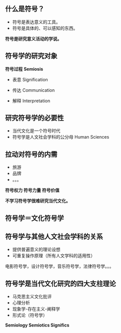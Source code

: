 ## 什么是符号？

- 符号是表达意义的工具。
- 符号是具体的、可以感知的东西。



**符号是研究意义活动的学说。**



## 符号学的研究对象

**符号过程** **Semiosis**

- 表意 Signification

- 传达 Communication

- 解释 Interpretation

  

## 研究符号学的必要性

- 当代文化是一个符号时代
- 符号学是人文社会学科的公分母 Human Sciences



## 拉动对符号的内需

- 旅游
- 品牌
- 。。。



**符号权力 符号力量 符号价值**

**不学习符号学很难研究当代文化。**



## 符号学＝文化符号学

## 符号学与其他人文社会学科的关系

- 提供普遍意义的理论设想
- 可重复操作原理（所有人文学科的适用性）



电影符号学，设计符号学，音乐符号学，法律符号学。。。



## 符号学是当代文化研究的四大支柱理论

- 马克思主义文化批评
- 心理分析
- 现象学-存在主义-阐释学
- 形式论（符号学）



**Semiology Semiotics Significs**





 

